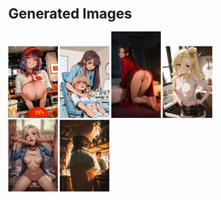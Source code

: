 # Generated Images



<img src="2025_09_23_01_thumb.webp" width="100"/> <img src="2025_09_23_02_thumb.webp" width="100"/> <img src="2025_09_23_03_thumb.webp" width="100"/> <img src="2025_09_23_04_thumb.webp" width="100"/> <img src="2025_09_23_05_thumb.webp" width="100"/> <img src="2025_09_23_06_thumb.webp" width="100"/>